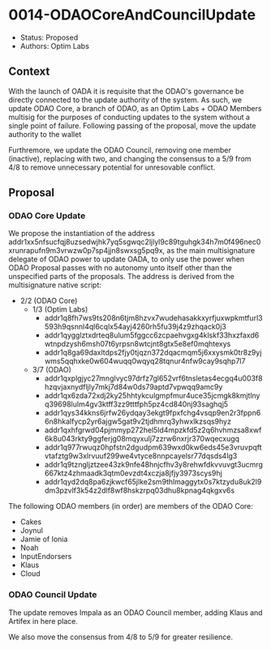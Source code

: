 # 0014-ODAOCoreAndCouncilUpdate

- Status: Proposed
- Authors: Optim Labs

## Context

With the launch of OADA it is requisite that the ODAO's governance be directly connected to the update authority of the system. As such, we update ODAO Core, a branch of ODAO, as an Optim Labs + ODAO Members multisig for the purposes of conducting updates to the system without a single point of failure. Following passing of the proposal, move the update authority to the wallet

Furthremore, we update the ODAO Council, removing one member (inactive), replacing with two, and changing the consensus to a 5/9 from 4/8 to remove unnecessary potential for unresovable conflict. 

## Proposal

### ODAO Core Update

We propose the instantiation of the address addr1xx5nfsucfqj8uzsedwjhk7yq5sgwqc2ljlyl9c89tguhgk34h7m0f496nec0xrunrapufn9m3vrwzw0p7sp4jjn8swxsg5pq9x, as the main multisignature delegate of ODAO power to update OADA, to only use the power when ODAO Proposal passes with no autonomy unto itself other than the unspecified parts of the proposals. The address is derived from the multisignature native script:

- 2/2 (ODAO Core)
    - 1/3 (Optim Labs)
        - addr1q8fh7ws9ts208n6tjm8hzvx7wudehasakkxyrfjuxwpkmtfurl3593h9qsnnl4ql6cqlx54ayj4260rh5fu39j4z9zhqack0j3
        - addr1qygglztxdrteq8ulum5fggcc6zcpaehvgxg4klskf33hxzfaxd6wtnpdzysh6msh07t6yrpsn8wtcjnt8gtx5e8ef0mqhtexys
        - addr1q8ga69daxltdps2fjy0tjqzn372dqacmqm5j6xxysmk0tr8z9yjwms5qqhxke0w604wuqq0wqyq28tqnur4nfw9cay9sqhp7l7
    - 3/7 (ODAO)
        - addr1qxplgjyc27mnglvyc97drfz7gl652vrf6tnsletas4ecgq4u003f8hzqvjaxnydfljly7mkj7d84w0ds79aptd7vpwqq9amc9y
        - addr1qx6zda72xdj2ky25hhtykculgmpfmur4uce35jcmgk8kmjtlnyq39698lulm4gv3ktff3zz9tttfph5pz4cd840nj93saghqj5
        - addr1qys34kkns6jrfw26ydqay3ekgt9fpxfchg4vsqp9en2r3fppn66n8hkalfycp2yr6ajgw5gat9v2tjdhmrq3yhwxlkzsqs9hyz
        - addr1qxhfgrwd04pjmmyp272hel5ld4mpzkfd5z2q6hvhmzsa8xwf6k8u043rkty9ggferjg08mqyxulj7zzrw6nxrjr370wqecxugq
        - addr1q977rwuqz0hpfstn2dgudpm639wxd0kw6eds45e3vruvpqftvtafztg9w3xlrvuuf299we4vtyce8nnpcayelsr77dqsds4lg3
        - addr1q9tzngljztzee43zk9nfe48hnjcfhv3y8rehwfdkvvuvgt3ucmrg667ktz4zhmaadk3qtm0evzdt4xczja8jfjy3973scys9hj
        - addr1qyd2dq8pa6zjkwcf65jlke2sm9thlmaggytx0s7ktzydu8uk2l9dm3pzvlf3k54z2dlf8wf8hskzrpq03dhu8kpnag4qkgxv6s

The following ODAO members (in order) are members of the ODAO Core:
- Cakes
- Joynul
- Jamie of Ionia
- Noah
- InputEndorsers
- Klaus
- Cloud

### ODAO Council Update

The update removes Impala as an ODAO Council member, adding Klaus and Artifex in here place.

We also move the consensus from 4/8 to 5/9 for greater resilience. 